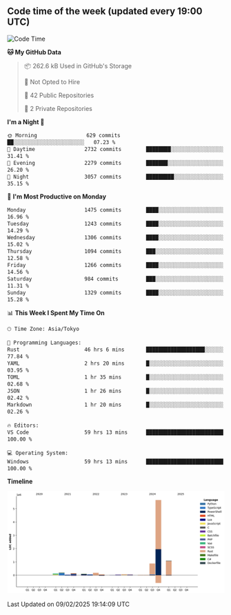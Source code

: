 ## Code time of the week (updated every 19:00 UTC)

<!--START_SECTION:waka-->
![Code Time](http://img.shields.io/badge/Code%20Time-4%2C252%20hrs%2031%20mins-blue)

**🐱 My GitHub Data** 

> 📦 262.6 kB Used in GitHub's Storage 
 > 
> 🚫 Not Opted to Hire
 > 
> 📜 42 Public Repositories 
 > 
> 🔑 2 Private Repositories 
 > 
**I'm a Night 🦉** 

```text
🌞 Morning                629 commits         ██░░░░░░░░░░░░░░░░░░░░░░░   07.23 % 
🌆 Daytime                2732 commits        ████████░░░░░░░░░░░░░░░░░   31.41 % 
🌃 Evening                2279 commits        ███████░░░░░░░░░░░░░░░░░░   26.20 % 
🌙 Night                  3057 commits        █████████░░░░░░░░░░░░░░░░   35.15 % 
```
📅 **I'm Most Productive on Monday** 

```text
Monday                   1475 commits        ████░░░░░░░░░░░░░░░░░░░░░   16.96 % 
Tuesday                  1243 commits        ████░░░░░░░░░░░░░░░░░░░░░   14.29 % 
Wednesday                1306 commits        ████░░░░░░░░░░░░░░░░░░░░░   15.02 % 
Thursday                 1094 commits        ███░░░░░░░░░░░░░░░░░░░░░░   12.58 % 
Friday                   1266 commits        ████░░░░░░░░░░░░░░░░░░░░░   14.56 % 
Saturday                 984 commits         ███░░░░░░░░░░░░░░░░░░░░░░   11.31 % 
Sunday                   1329 commits        ████░░░░░░░░░░░░░░░░░░░░░   15.28 % 
```


📊 **This Week I Spent My Time On** 

```text
🕑︎ Time Zone: Asia/Tokyo

💬 Programming Languages: 
Rust                     46 hrs 6 mins       ███████████████████░░░░░░   77.84 % 
YAML                     2 hrs 20 mins       █░░░░░░░░░░░░░░░░░░░░░░░░   03.95 % 
TOML                     1 hr 35 mins        █░░░░░░░░░░░░░░░░░░░░░░░░   02.68 % 
JSON                     1 hr 26 mins        █░░░░░░░░░░░░░░░░░░░░░░░░   02.42 % 
Markdown                 1 hr 20 mins        █░░░░░░░░░░░░░░░░░░░░░░░░   02.26 % 

🔥 Editors: 
VS Code                  59 hrs 13 mins      █████████████████████████   100.00 % 

💻 Operating System: 
Windows                  59 hrs 13 mins      █████████████████████████   100.00 % 
```

**Timeline**

![Lines of Code chart](https://raw.githubusercontent.com/SARDONYX-sard/SARDONYX-sard/main/assets/bar_graph.png)


 Last Updated on 09/02/2025 19:14:09 UTC
<!--END_SECTION:waka-->